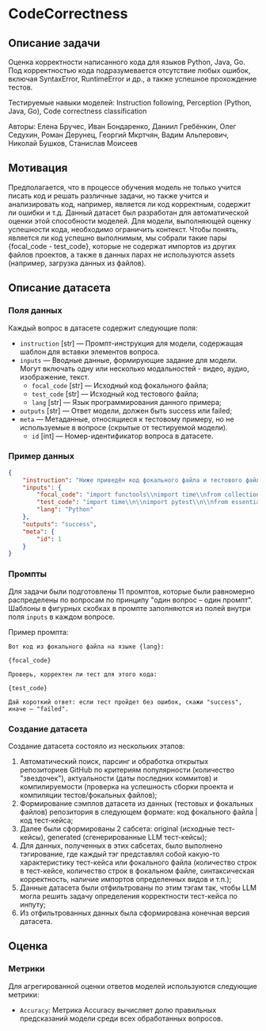 # CodeCorrectness


## Описание задачи

Оценка корректности написанного кода для языков Python, Java, Go. Под корректностью кода подразумевается отсутствие любых ошибок, включая SyntaxError, RuntimeError и др., а также успешное прохождение тестов.

Тестируемые навыки моделей: Instruction following, Perception (Python, Java, Go), Code correctness classification

Авторы: Елена Бручес, Иван Бондаренко, Даниил Гребёнкин, Олег Седухин, Роман Дерунец, Георгий Мкртчян, Вадим Альперович, Николай Бушков, Станислав Моисеев


## Мотивация

Предполагается, что в процессе обучения модель не только учится писать код и решать различные задачи, но также учится и анализировать код, например, является ли код корректным, содержит ли ошибки и т.д. Данный датасет был разработан для автоматической оценки этой способности моделей. Для модели, выполняющей оценку успешности кода, необходимо ограничить контекст. Чтобы понять, является ли код успешно выполнимым, мы собрали такие пары {focal_code - test_code}, которые не содержат импортов из других файлов проектов, а также в данных парах не используются assets (например, загрузка данных из файлов).


## Описание датасета

### Поля данных

Каждый вопрос в датасете содержит следующие поля:

- `instruction` [str] — Промпт-инструкция для модели, содержащая шаблон для вставки элементов вопроса.
- `inputs` — Вводные данные, формирующие задание для модели. Могут включать одну или несколько модальностей - видео, аудио, изображение, текст.
    - `focal_code` [str] — Исходный код фокального файла;
    - `test_code` [str] — Исходный код тестового файла;
    - `lang` [str] — Язык программирования данного примера;
- `outputs` [str] — Ответ модели, должен быть success или failed;
- `meta` — Метаданные, относящиеся к тестовому примеру, но не используемые в вопросе (скрытые от тестируемой модели).
    - `id` [int] — Номер-идентификатор вопроса в датасете.


### Пример данных

```json
{
    "instruction": "Ниже приведён код фокального файла и тестового файла. Определи, является ли тест корректным.\n\nФокальный файл:\n\n{lang}\n\n{focal_code}\n\n\nТестовый файл:\n\n{lang}\n\n{test_code}\n\nОтветь одним словом. Если тест не вызовет ошибок при запуске программы, то верни \"succeed\". Иначе верни \"fail\".",
    "inputs": {
        "focal_code": "import functools\\nimport time\\nfrom collections import OrderedDict\\nfrom typing import Any, Callable, Generic, Iterable, Iterator, Tuple, TypeVar\\n\\nT = TypeVar(\\\"T\\\")\\n\\n\\nclass Cache(Generic[T]):\\n    \\\"\\\"\\\"In-memory LRU cache implementation.\\\"\\\"\\\"\\n\\n    def __init__(self, max_size: int = 500):\\n        self._bag: OrderedDict[Any, Any] = OrderedDict()\\n        self._max_size = -1\\n        self.max_size = max_size\\n\\n    @property\\n    def max_size(self) -> int:\\n        return self._max_size\\n\\n    @max_size.setter\\n    def max_size(self, value: int) -> None:\\n        assert value > 0\\n        self._max_size = int(value)\\n\\n    @property\\n    def is_empty(self) -> bool:\\n        return len(self._bag) == 0\\n\\n    def values(self) -> Iterable[T]:\\n        for _, value in self:\\n            yield value\\n\\n    def keys(self) -> Iterable[Any]:\\n        for key, _ in self:\\n            yield key\\n\\n    def __repr__(self) -> str:\\n        return f\\\"<Cache {len(self)} at {id(self)}>\\\"\\n\\n    def __len__(self) -> int:\\n        return len(self._bag)\\n\\n    def get(self, key, default=None) -> T:\\n        try:\\n            return self[key]\\n        except KeyError:\\n            return default\\n\\n    def set(self, key, value) -> None:\\n        self[key] = value\\n\\n    def _check_size(self):\\n        while len(self._bag) > self.max_size:\\n            self._bag.popitem(last=False)\\n\\n    def __getitem__(self, key) -> T:\\n        value = self._bag[key]\\n        self._bag.move_to_end(key, last=True)\\n        return value\\n\\n    def __setitem__(self, key, value: T) -> None:\\n        if key in self._bag:\\n            self._bag[key] = value\\n            self._bag.move_to_end(key, last=True)\\n        else:\\n            self._bag[key] = value\\n            self._check_size()\\n\\n    def __delitem__(self, key) -> None:\\n        del self._bag[key]\\n\\n    def __contains__(self, key) -> bool:\\n        return key in self._bag\\n\\n    def __iter__(self) -> Iterator[Tuple[Any, T]]:\\n        return iter(self._bag.items())\\n\\n    def clear(self) -> None:\\n        self._bag.clear()\\n\\n\\nclass CachedItem(Generic[T]):\\n    \\\"\\\"\\\"Container for cached items with update timestamp.\\\"\\\"\\\"\\n\\n    __slots__ = (\\\"_value\\\", \\\"_time\\\")\\n\\n    def __init__(self, value: T):\\n        self._value = value\\n        self._time = time.time()\\n\\n    @property\\n    def value(self) -> T:\\n        return self._value\\n\\n    @value.setter\\n    def value(self, value: T):\\n        self._value = value\\n        self._time = time.time()\\n\\n    @property\\n    def time(self) -> float:\\n        return self._time\\n\\n\\nclass ExpiringCache(Cache[T]):\\n    \\\"\\\"\\\"A cache whose items can expire by a given function.\\\"\\\"\\\"\\n\\n    def __init__(\\n        self, expiration_policy: Callable[[CachedItem[T]], bool], max_size: int = 500\\n    ):\\n        super().__init__(max_size)\\n        assert expiration_policy is not None\\n        self.expiration_policy = expiration_policy\\n\\n    @property\\n    def full(self) -> bool:\\n        return self.max_size <= len(self._bag)\\n\\n    def expired(self, item: CachedItem) -> bool:\\n        return self.expiration_policy(item)\\n\\n    def _remove_expired_items(self):\\n        for key, item in list(self._bag.items()):\\n            if self.expired(item):\\n                del self[key]\\n\\n    def _check_size(self):\\n        if self.full:\\n            self._remove_expired_items()\\n        super()._check_size()\\n\\n    def __getitem__(self, key) -> Any:\\n        item = self._bag[key]\\n        if self.expired(item):\\n            del self._bag[key]\\n            raise KeyError(key)\\n\\n        self._bag.move_to_end(key, last=True)\\n        return item.value\\n\\n    def __setitem__(self, key, value: T) -> None:\\n        if key in self._bag:\\n            self._bag[key].value = value\\n            self._bag.move_to_end(key, last=True)\\n        else:\\n            self._bag[key] = CachedItem(value)\\n            self._check_size()\\n\\n    @classmethod\\n    def with_max_age(cls, max_age: float, max_size: int = 500):\\n        \\\"\\\"\\\"\\n        Returns an instance of ExpiringCache whose items are invalidated\\n        when they were set more than a given number of seconds ago.\\n        \\\"\\\"\\\"\\n        return cls(lambda item: time.time() - item.time > max_age, max_size)\\n\\n    def __contains__(self, key) -> bool:\\n        if key not in self._bag:\\n            return False\\n        # remove if expired\\n        try:\\n            self[key]\\n        except KeyError:\\n            return False\\n        return True\\n\\n    def __iter__(self) -> Iterator[Tuple[Any, T]]:\\n        \\\"\\\"\\\"Iterates through cached items, discarding and removing expired ones.\\\"\\\"\\\"\\n        for key, item in list(self._bag.items()):\\n            if self.expired(item):\\n                del self[key]\\n            else:\\n                yield (key, item.value)\\n\\n\\ndef lazy(max_seconds: int = 1, cache=None):\\n    \\\"\\\"\\\"\\n    Wraps a function so that it is called up to once\\n    every max_seconds, by input arguments.\\n    Results are stored in a cache, by default a LRU cache of max size 500.\\n\\n    To have a cache without size limit, use a dictionary: @lazy(1, {})\\n    \\\"\\\"\\\"\\n    assert max_seconds > 0\\n    if cache is None:\\n        cache = Cache(500)\\n\\n    def lazy_decorator(fn):\\n        setattr(fn, \\\"cache\\\", cache)\\n\\n        @functools.wraps(fn)\\n        def wrapper(*args):\\n            now = time.time()\\n            try:\\n                value, updated_at = cache[args]\\n                if now - updated_at > max_seconds:\\n                    raise AttributeError\\n            except (KeyError, AttributeError):\\n                value = fn(*args)\\n                cache[args] = (value, now)\\n            return value\\n\\n        return wrapper\\n\\n    return lazy_decorator\\n",
        "test_code": "import time\\n\\nimport pytest\\n\\nfrom essentials.caching import Cache, ExpiringCache, lazy\\n\\n\\n\\n\\n\\n\\n\\n\\n\\n\\n\\n\\n\\n\\n\\n\\n\\n\\ndef test_expiration_policy_with_max_age():\\n    cache = ExpiringCache.with_max_age(0.1)\\n    cache[\\\"foo\\\"] = \\\"Foo\\\"\\n\\n    time.sleep(0.2)\\n\\n    assert cache.get(\\\"foo\\\") is None\\n\\n    cache[\\\"foo\\\"] = \\\"Foo\\\"\\n\\n    time.sleep(0.2)\\n\\n    assert \\\"foo\\\" not in cache\\n",
        "lang": "Python"
    },
    "outputs": "success",
    "meta": {
        "id": 1
    }
}
```


### Промпты

Для задачи были подготовлены 11 промптов, которые были равномерно распределены по вопросам по принципу "один вопрос – один промпт". Шаблоны в фигурных скобках в промпте заполняются из полей внутри поля `inputs` в каждом вопросе.


Пример промпта:

```
Вот код из фокального файла на языке {lang}:

{focal_code}

Проверь, корректен ли тест для этого кода:

{test_code}

Дай короткий ответ: если тест пройдет без ошибок, скажи "success", иначе — "failed".
```


### Создание датасета

Создание датасета состояло из нескольких этапов:

1) Автоматический поиск, парсинг и обработка открытых репозиториев GitHub по критериям популярности (количество "звездочек"), актуальности (даты последних коммитов) и компилируемости (проверка на успешность сборки проекта и компиляции тестов/фокальных файлов);
2) Формирование сэмплов датасета из данных (тестовых и фокальных файлов) репозитория в следующем формате: код фокального файла | код тест-кейса; 
3) Далее были сформированы 2 сабсета: original (исходные тест-кейсы), generated (сгенерированные LLM тест-кейсы); 
4) Для данных, полученных в этих сабсетах, было выполнено тэгирование, где каждый тэг представлял собой какую-то характеристику тест-кейса или фокального файла (количество строк в тест-кейсе, количество строк в фокальном файле, синтаксическая корректность, наличие импортов определенных видов и т.п.); 
5) Данные датасета были отфильтрованы по этим тэгам так, чтобы LLM могла решить задачу определения корректности тест-кейса по инпуту;
6) Из отфильтрованных данных была сформирована конечная версия датасета.


## Оценка


### Метрики

Для агрегированной оценки ответов моделей используются следующие метрики:

- `Accuracy`: Метрика Accuracy вычисляет долю правильных предсказаний модели среди всех обработанных вопросов.
